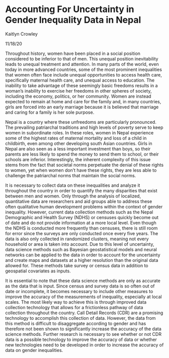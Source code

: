 # Accounting For Uncertainty in Gender Inequality Data in Nepal

Kaitlyn Crowley

11/18/20

Throughout history, women have been placed in a social position considered to be inferior to that of men.  This unequal position inevitability leads to unequal treatment and attention.  In many parts of the world, even today in more advanced countries, some of the most prominent inequalities that women often face include unequal opportunities to access health care, specifically maternal health care, and unequal access to education.  The inability to take advantage of these seemingly basic freedoms results in a woman’s inability to exercise her freedoms in other spheres of society, including the economy, politics, or her community.  Women are instead expected to remain at home and care for the family and, in many countries, girls are forced into an early marriage because it is believed that marriage and caring for a family is her sole purpose.  

Nepal is a country where these unfreedoms are particularly pronounced.  The prevailing patriarchal traditions and high levels of poverty serve to keep women in subordinate roles.  In these roles, women in Nepal experience some of the highest rates of maternal mortality and loss of a child in childbirth, even among other developing south Asian countries.  Girls in Nepal are also seen as a less important investment than boys, so their parents are less likely to spend the money to send them to school, or their schools are inferior.  Interestingly, the inherent complexity of this issue stems from the fact that societal norms perpetuate the denial of these rights to women, yet when women don’t have these rights, they are less able to challenge the patriarchal norms that maintain the social norms.  

It is necessary to collect data on these inequalities and analyze it throughout the country in order to quantify the many disparities that exist between men and women.  Only through the analysis of localized, quantitative data are researchers and aid groups able to address these often qualitative human development problems within the context of gender inequality.  However, current data collection methods such as the Nepal Demographic and Health Survey (NDHS) or censuses quickly become out of date and do not provide information at a more local level.  Even though the NDHS is conducted more frequently than censuses, there is still room for error since the surveys are only conducted once every five years.  The data is also only collected in randomized clusters, meaning not every household or area is taken into account.  Due to this level of uncertainty, data science methods such as Bayesian geostatistical models and neural networks can be applied to the data in order to account for the uncertainty and create maps and datasets at a higher resolution than the original data allowed for.  These methods take survey or census data in addition to geospatial covariates as inputs.

It is essential to note that these data science methods are only as accurate as the data that is input.  Since census and survey data is so often out of date or incomplete, it becomes necessary to include other measures to improve the accuracy of the measurements of inequality, especially at local scales.  The most likely way to achieve this is through improved data collection technology that allows for a frictionless pathway of data collection throughout the country.  Call Detail Records (CDR) are a promising technology to accomplish this collection of data.  However, the data from this method is difficult to disaggregate according to gender and has therefore not been shown to significantly increase the accuracy of the data science methods.  Further research is necessary to see whether or not CDR data is a possible technology to improve the accuracy of data or whether new technologies need to be developed in order to increase the accuracy of data on gender inequalities.
